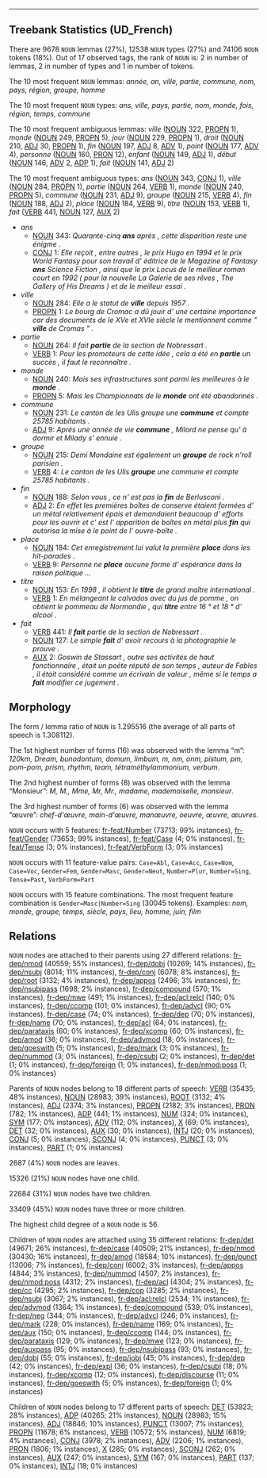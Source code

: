 

--------------------------------------------------------------------------------

## Treebank Statistics (UD_French)

There are 9678 `NOUN` lemmas (27%), 12538 `NOUN` types (27%) and 74106 `NOUN` tokens (18%).
Out of 17 observed tags, the rank of `NOUN` is: 2 in number of lemmas, 2 in number of types and 1 in number of tokens.

The 10 most frequent `NOUN` lemmas: <em>année, an, ville, partie, commune, nom, pays, région, groupe, homme</em>

The 10 most frequent `NOUN` types:  <em>ans, ville, pays, partie, nom, monde, fois, région, temps, commune</em>

The 10 most frequent ambiguous lemmas: <em>ville</em> ([NOUN]() 322, [PROPN]() 1), <em>monde</em> ([NOUN]() 249, [PROPN]() 5), <em>jour</em> ([NOUN]() 229, [PROPN]() 1), <em>droit</em> ([NOUN]() 210, [ADJ]() 30, [PROPN]() 1), <em>fin</em> ([NOUN]() 197, [ADJ]() 8, [ADV]() 1), <em>point</em> ([NOUN]() 177, [ADV]() 4), <em>personne</em> ([NOUN]() 160, [PRON]() 12), <em>enfant</em> ([NOUN]() 149, [ADJ]() 1), <em>début</em> ([NOUN]() 146, [ADV]() 2, [ADP]() 1), <em>fait</em> ([NOUN]() 141, [ADJ]() 2)

The 10 most frequent ambiguous types:  <em>ans</em> ([NOUN]() 343, [CONJ]() 1), <em>ville</em> ([NOUN]() 284, [PROPN]() 1), <em>partie</em> ([NOUN]() 264, [VERB]() 1), <em>monde</em> ([NOUN]() 240, [PROPN]() 5), <em>commune</em> ([NOUN]() 231, [ADJ]() 9), <em>groupe</em> ([NOUN]() 215, [VERB]() 4), <em>fin</em> ([NOUN]() 188, [ADJ]() 2), <em>place</em> ([NOUN]() 184, [VERB]() 9), <em>titre</em> ([NOUN]() 153, [VERB]() 1), <em>fait</em> ([VERB]() 441, [NOUN]() 127, [AUX]() 2)


* <em>ans</em>
  * [NOUN]() 343: <em>Quarante-cinq <b>ans</b> après , cette disparition reste une énigme .</em>
  * [CONJ]() 1: <em>Elle reçoit , entre autres , le prix Hugo en 1994 et le prix World Fantasy pour son travail d' éditrice de le Magazine of Fantasy <b>ans</b> Science Fiction , ainsi que le prix Locus de le meilleur roman court en 1992 ( pour la nouvelle La Galerie de ses rêves , The Gallery of His Dreams ) et de le meilleur essai .</em>
* <em>ville</em>
  * [NOUN]() 284: <em>Elle a le statut de <b>ville</b> depuis 1957 .</em>
  * [PROPN]() 1: <em>Le bourg de Cromac a dû jouir d' une certaine importance car des documents de le XVe et XVIe siècle le mentionnent comme " <b>ville</b> de Cromas " .</em>
* <em>partie</em>
  * [NOUN]() 264: <em>Il fait <b>partie</b> de la section de Nobressart .</em>
  * [VERB]() 1: <em>Pour les promoteurs de cette idée , cela a été en <b>partie</b> un succès , il faut le reconnaître .</em>
* <em>monde</em>
  * [NOUN]() 240: <em>Mais ses infrastructures sont parmi les meilleures à le <b>monde</b> .</em>
  * [PROPN]() 5: <em>Mais les Championnats de le <b>monde</b> ont été abandonnés .</em>
* <em>commune</em>
  * [NOUN]() 231: <em>Le canton de les Ulis groupe une <b>commune</b> et compte 25785 habitants .</em>
  * [ADJ]() 9: <em>Après une année de vie <b>commune</b> , Milord ne pense qu' à dormir et Milady s' ennuie .</em>
* <em>groupe</em>
  * [NOUN]() 215: <em>Demi Mondaine est également un <b>groupe</b> de rock n'roll parisien .</em>
  * [VERB]() 4: <em>Le canton de les Ulis <b>groupe</b> une commune et compte 25785 habitants .</em>
* <em>fin</em>
  * [NOUN]() 188: <em>Selon vous , ce n' est pas la <b>fin</b> de Berlusconi .</em>
  * [ADJ]() 2: <em>En effet les premières boîtes de conserve étaient formées d' un métal relativement épais et demandaient beaucoup d' efforts pour les ouvrir et c' est l' apparition de boîtes en métal plus <b>fin</b> qui autorisa la mise à le point de l' ouvre-boîte .</em>
* <em>place</em>
  * [NOUN]() 184: <em>Cet enregistrement lui valut la première <b>place</b> dans les hit-parades .</em>
  * [VERB]() 9: <em>Personne ne <b>place</b> aucune forme d' espérance dans la raison politique ...</em>
* <em>titre</em>
  * [NOUN]() 153: <em>En 1998 , il obtient le <b>titre</b> de grand maître international .</em>
  * [VERB]() 1: <em>En mélangeant le calvados avec du jus de pomme , on obtient le pommeau de Normandie , qui <b>titre</b> entre 16 ° et 18 ° d' alcool .</em>
* <em>fait</em>
  * [VERB]() 441: <em>Il <b>fait</b> partie de la section de Nobressart .</em>
  * [NOUN]() 127: <em>Le simple <b>fait</b> d' avoir recours à la photographie le prouve .</em>
  * [AUX]() 2: <em>Goswin de Stassart , outre ses activités de haut fonctionnaire , était un poète réputé de son temps , auteur de Fables , il était considéré comme un écrivain de valeur , même si le temps a <b>fait</b> modifier ce jugement .</em>

## Morphology

The form / lemma ratio of `NOUN` is 1.295516 (the average of all parts of speech is 1.308112).

The 1st highest number of forms (16) was observed with the lemma “m”: <em>120km, Dream, bunodontum, domum, limbum, m, nm, onm, pistum, pm, pom-pom, prism, rhythm, team, tétraméthylammonium, verbum</em>.

The 2nd highest number of forms (8) was observed with the lemma “Monsieur”: <em>M, M., Mme, Mr, Mr., madame, mademoiselle, monsieur</em>.

The 3rd highest number of forms (6) was observed with the lemma “œuvre”: <em>chef-d'œuvre, main-d'œuvre, manœuvre, oeuvre, œuvre, œuvres</em>.

`NOUN` occurs with 5 features: [fr-feat/Number]() (73713; 99% instances), [fr-feat/Gender]() (73653; 99% instances), [fr-feat/Case]() (4; 0% instances), [fr-feat/Tense]() (3; 0% instances), [fr-feat/VerbForm]() (3; 0% instances)

`NOUN` occurs with 11 feature-value pairs: `Case=Abl`, `Case=Acc`, `Case=Nom`, `Case=Voc`, `Gender=Fem`, `Gender=Masc`, `Gender=Neut`, `Number=Plur`, `Number=Sing`, `Tense=Past`, `VerbForm=Part`

`NOUN` occurs with 15 feature combinations.
The most frequent feature combination is `Gender=Masc|Number=Sing` (30045 tokens).
Examples: <em>nom, monde, groupe, temps, siècle, pays, lieu, homme, juin, film</em>


## Relations

`NOUN` nodes are attached to their parents using 27 different relations: [fr-dep/nmod]() (40559; 55% instances), [fr-dep/dobj]() (10269; 14% instances), [fr-dep/nsubj]() (8014; 11% instances), [fr-dep/conj]() (6078; 8% instances), [fr-dep/root]() (3132; 4% instances), [fr-dep/appos]() (2496; 3% instances), [fr-dep/nsubjpass]() (1698; 2% instances), [fr-dep/compound]() (570; 1% instances), [fr-dep/mwe]() (491; 1% instances), [fr-dep/acl:relcl]() (140; 0% instances), [fr-dep/ccomp]() (101; 0% instances), [fr-dep/advcl]() (90; 0% instances), [fr-dep/case]() (74; 0% instances), [fr-dep/dep]() (70; 0% instances), [fr-dep/name]() (70; 0% instances), [fr-dep/acl]() (64; 0% instances), [fr-dep/parataxis]() (60; 0% instances), [fr-dep/xcomp]() (60; 0% instances), [fr-dep/amod]() (36; 0% instances), [fr-dep/advmod]() (18; 0% instances), [fr-dep/goeswith]() (5; 0% instances), [fr-dep/mark]() (3; 0% instances), [fr-dep/nummod]() (3; 0% instances), [fr-dep/csubj]() (2; 0% instances), [fr-dep/det]() (1; 0% instances), [fr-dep/foreign]() (1; 0% instances), [fr-dep/nmod:poss]() (1; 0% instances)

Parents of `NOUN` nodes belong to 18 different parts of speech: [VERB]() (35435; 48% instances), [NOUN]() (28983; 39% instances), [ROOT]() (3132; 4% instances), [ADJ]() (2374; 3% instances), [PROPN]() (2182; 3% instances), [PRON]() (782; 1% instances), [ADP]() (441; 1% instances), [NUM]() (324; 0% instances), [SYM]() (177; 0% instances), [ADV]() (112; 0% instances), [X]() (69; 0% instances), [DET]() (32; 0% instances), [AUX]() (30; 0% instances), [INTJ]() (20; 0% instances), [CONJ]() (5; 0% instances), [SCONJ]() (4; 0% instances), [PUNCT]() (3; 0% instances), [PART]() (1; 0% instances)

2687 (4%) `NOUN` nodes are leaves.

15326 (21%) `NOUN` nodes have one child.

22684 (31%) `NOUN` nodes have two children.

33409 (45%) `NOUN` nodes have three or more children.

The highest child degree of a `NOUN` node is 56.

Children of `NOUN` nodes are attached using 35 different relations: [fr-dep/det]() (49671; 26% instances), [fr-dep/case]() (40509; 21% instances), [fr-dep/nmod]() (30430; 16% instances), [fr-dep/amod]() (18584; 10% instances), [fr-dep/punct]() (13006; 7% instances), [fr-dep/conj]() (6002; 3% instances), [fr-dep/appos]() (4844; 3% instances), [fr-dep/nummod]() (4507; 2% instances), [fr-dep/nmod:poss]() (4312; 2% instances), [fr-dep/acl]() (4304; 2% instances), [fr-dep/cc]() (4295; 2% instances), [fr-dep/cop]() (3285; 2% instances), [fr-dep/nsubj]() (3067; 2% instances), [fr-dep/acl:relcl]() (2534; 1% instances), [fr-dep/advmod]() (1364; 1% instances), [fr-dep/compound]() (539; 0% instances), [fr-dep/neg]() (344; 0% instances), [fr-dep/advcl]() (246; 0% instances), [fr-dep/mark]() (228; 0% instances), [fr-dep/name]() (169; 0% instances), [fr-dep/aux]() (150; 0% instances), [fr-dep/ccomp]() (144; 0% instances), [fr-dep/parataxis]() (129; 0% instances), [fr-dep/mwe]() (123; 0% instances), [fr-dep/auxpass]() (95; 0% instances), [fr-dep/nsubjpass]() (93; 0% instances), [fr-dep/dobj]() (55; 0% instances), [fr-dep/iobj]() (45; 0% instances), [fr-dep/dep]() (42; 0% instances), [fr-dep/expl]() (36; 0% instances), [fr-dep/csubj]() (18; 0% instances), [fr-dep/xcomp]() (12; 0% instances), [fr-dep/discourse]() (11; 0% instances), [fr-dep/goeswith]() (5; 0% instances), [fr-dep/foreign]() (1; 0% instances)

Children of `NOUN` nodes belong to 17 different parts of speech: [DET]() (53923; 28% instances), [ADP]() (40265; 21% instances), [NOUN]() (28983; 15% instances), [ADJ]() (18846; 10% instances), [PUNCT]() (13007; 7% instances), [PROPN]() (11678; 6% instances), [VERB]() (10572; 5% instances), [NUM]() (6819; 4% instances), [CONJ]() (3978; 2% instances), [ADV]() (2206; 1% instances), [PRON]() (1806; 1% instances), [X]() (285; 0% instances), [SCONJ]() (262; 0% instances), [AUX]() (247; 0% instances), [SYM]() (167; 0% instances), [PART]() (137; 0% instances), [INTJ]() (18; 0% instances)


